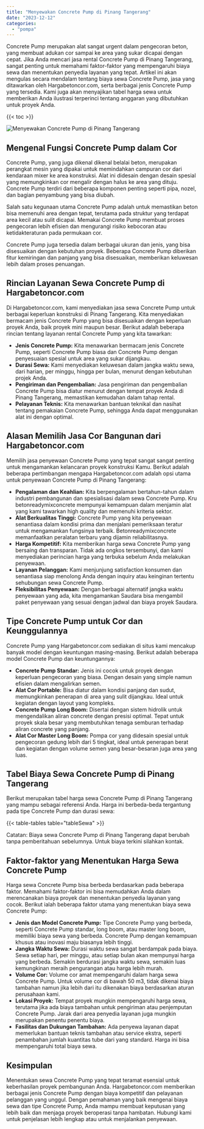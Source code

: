 ```yaml
---
title: "Menyewakan Concrete Pump di Pinang Tangerang"
date: "2023-12-12"
categories: 
  - "pompa"
---
```




Concrete Pump merupakan alat sangat urgent dalam pengecoran beton, yang membuat adukan cor sampai ke area yang sukar dicapai dengan cepat. Jika Anda mencari jasa rental Concrete Pump di Pinang Tangerang, sangat penting untuk memahami faktor-faktor yang mempengaruhi biaya sewa dan menentukan penyedia layanan yang tepat. Artikel ini akan mengulas secara mendalam tentang biaya sewa Concrete Pump, jasa yang ditawarkan oleh Hargabetoncor.com, serta berbagai jenis Concrete Pump yang tersedia. Kami juga akan menyajikan tabel harga sewa untuk memberikan Anda ilustrasi terperinci tentang anggaran yang dibutuhkan untuk proyek Anda.

{{< toc >}}

![Menyewakan Concrete Pump di Pinang Tangerang](https://hargareadymixid.github.io/pompa/concrete-pump%20(14).png)

## Mengenal Fungsi Concrete Pump dalam Cor

Concrete Pump, yang juga dikenal dikenal belalai beton, merupakan perangkat mesin yang dipakai untuk memindahkan campuran cor dari kendaraan mixer ke area konstruksi. Alat ini didesain dengan desain spesial yang memungkinkan cor mengalir dengan halus ke area yang dituju. Concrete Pump terdiri dari beberapa komponen penting seperti pipa, nozel, dan bagian penyambung yang bisa diubah.

Salah satu kegunaan utama Concrete Pump adalah untuk memastikan beton bisa memenuhi area dengan tepat, terutama pada struktur yang terdapat area kecil atau sulit dicapai. Memakai Concrete Pump membuat proses pengecoran lebih efisien dan mengurangi risiko kebocoran atau ketidakteraturan pada permukaan cor.

Concrete Pump juga tersedia dalam berbagai ukuran dan jenis, yang bisa disesuaikan dengan kebutuhan proyek. Beberapa Concrete Pump diberikan fitur kemiringan dan panjang yang bisa disesuaikan, memberikan keluwesan lebih dalam proses penuangan.

## Rincian Layanan Sewa Concrete Pump di Hargabetoncor.com

Di Hargabetoncor.com, kami menyediakan jasa sewa Concrete Pump untuk berbagai keperluan konstruksi di Pinang Tangerang. Kita menyediakan bermacam jenis Concrete Pump yang bisa disesuaikan dengan keperluan proyek Anda, baik proyek mini maupun besar. Berikut adalah beberapa rincian tentang layanan rental Concrete Pump yang kita tawarkan:

- **Jenis Concrete Pump:** Kita menawarkan bermacam jenis Concrete Pump, seperti Concrete Pump biasa dan Concrete Pump dengan penyesuaian spesial untuk area yang sukar dijangkau.
- **Durasi Sewa:** Kami menyediakan keluwesan dalam jangka waktu sewa, dari harian, per minggu, hingga per bulan, menurut dengan kebutuhan projek Anda.
- **Pengiriman dan Pengembalian:** Jasa pengiriman dan pengembalian Concrete Pump bisa diatur menurut dengan tempat proyek Anda di Pinang Tangerang, memastikan kemudahan dalam tahap rental.
- **Pelayanan Teknis:** Kita menawarkan bantuan teknikal dan nasihat tentang pemakaian Concrete Pump, sehingga Anda dapat menggunakan alat ini dengan optimal.

## Alasan Memilih Jasa Cor Bangunan dari Hargabetoncor.com

Memilih jasa penyewaan Concrete Pump yang tepat sangat sangat penting untuk mengamankan kelancaran proyek konstruksi Kamu. Berikut adalah beberapa pertimbangan mengapa Hargabetoncor.com adalah opsi utama untuk penyewaan Concrete Pump di Pinang Tangerang:

- **Pengalaman dan Keahlian:** Kita berpengalaman bertahun-tahun dalam industri pembangunan dan spesialisasi dalam sewa Concrete Pump. Kru betonreadymixconcrete mempunyai kemampuan dalam menjamin alat yang kami tawarkan high quality dan memenuhi kriteria sektor.
- **Alat Berkualitas Tinggi:** Concrete Pump yang kita penyewaan senantiasa dalam kondisi prima dan menjalani pemeriksaan teratur untuk mengamankan fungsinya terbaik. Betonreadymixconcrete memanfaatkan peralatan terbaru yang dijamin reliabilitasnya.
- **Harga Kompetitif:** Kita memberikan harga sewa Concrete Pump yang bersaing dan transparan. Tidak ada ongkos tersembunyi, dan kami menyediakan perincian harga yang terbuka sebelum Anda melakukan penyewaan.
- **Layanan Pelanggan:** Kami menjunjung satisfaction konsumen dan senantiasa siap menolong Anda dengan inquiry atau keinginan tertentu sehubungan sewa Concrete Pump.
- **Fleksibilitas Penyewaan:** Dengan berbagai alternatif jangka waktu penyewaan yang ada, kita mengamankan Saudara bisa mengambil paket penyewaan yang sesuai dengan jadwal dan biaya proyek Saudara.

## Tipe Concrete Pump untuk Cor dan Keunggulannya

Concrete Pump yang Hargabetoncor.com sediakan di situs kami mencakup banyak model dengan keuntungan masing-masing. Berikut adalah beberapa model Concrete Pump dan keuntungannya:

- **Concrete Pump Standar:** Jenis ini cocok untuk proyek dengan keperluan pengecoran yang biasa. Dengan desain yang simple namun efisien dalam mengalirkan semen.
- **Alat Cor Portable:** Bisa diatur dalam kondisi panjang dan sudut, memungkinkan penerapan di area yang sulit dijangkau. Ideal untuk kegiatan dengan layout yang kompleks.
- **Concrete Pump Long Boom:** Disertai dengan sistem hidrolik untuk mengendalikan aliran concrete dengan presisi optimal. Tepat untuk proyek skala besar yang membutuhkan tenaga semburan terhadap aliran concrete yang panjang.
- **Alat Cor Master Long Boom:** Pompa cor yang didesain spesial untuk pengecoran gedung lebih dari 5 tingkat, ideal untuk penerapan berat dan kegiatan dengan volume semen yang besar-besaran juga area yang luas.

## Tabel Biaya Sewa Concrete Pump di Pinang Tangerang

Berikut merupakan tabel harga sewa Concrete Pump di Pinang Tangerang yang mampu sebagai referensi Anda. Harga ini berbeda-beda tergantung pada tipe Concrete Pump dan durasi sewa:

{{< table-tables table="tableSewa" >}}

Catatan: Biaya sewa Concrete Pump di Pinang Tangerang dapat berubah tanpa pemberitahuan sebelumnya. Untuk biaya terkini silahkan kontak.

## Faktor-faktor yang Menentukan Harga Sewa Concrete Pump

Harga sewa Concrete Pump bisa berbeda berdasarkan pada beberapa faktor. Memahami faktor-faktor ini bisa memudahkan Anda dalam merencanakan biaya proyek dan menentukan penyedia layanan yang cocok. Berikut ialah beberapa faktor utama yang menentukan biaya sewa Concrete Pump:

- **Jenis dan Model Concrete Pump:** Tipe Concrete Pump yang berbeda, seperti Concrete Pump standar, long boom, atau master long boom, memiliki biaya sewa yang berbeda. Concrete Pump dengan kemampuan khusus atau inovasi maju biasanya lebih tinggi.
- **Jangka Waktu Sewa:** Durasi waktu sewa sangat berdampak pada biaya. Sewa setiap hari, per minggu, atau setiap bulan akan mempunyai harga yang berbeda. Semakin berdurasi jangka waktu sewa, semakin luas kemungkinan meraih pengurangan atau harga lebih murah.
- **Volume Cor:** Volume cor amat mempengaruhi dalam harga sewa Concrete Pump. Untuk volume cor di bawah 50 m3, tidak dikenai biaya tambahan namun jika lebih dari itu dikenakan biaya berdasarkan aturan perusahaan kami.
- **Lokasi Proyek:** Tempat proyek mungkin mempengaruhi harga sewa, terutama jika ada biaya tambahan untuk pengiriman atau penjemputan Concrete Pump. Jarak dari area penyedia layanan juga mungkin merupakan penentu penentu biaya.
- **Fasilitas dan Dukungan Tambahan:** Ada penyewa layanan dapat memerlukan bantuan teknis tambahan atau service ekstra, seperti penambahan jumlah kuantitas tube dari yang standard. Harga ini bisa mempengaruhi total biaya sewa.

## Kesimpulan

Menentukan sewa Concrete Pump yang tepat teramat esensial untuk keberhasilan proyek pembangunan Anda. Hargabetoncor.com memberikan berbagai jenis Concrete Pump dengan biaya kompetitif dan pelayanan pelanggan yang unggul. Dengan pemahaman yang baik mengenai biaya sewa dan tipe Concrete Pump, Anda mampu membuat keputusan yang lebih baik dan menjaga proyek beroperasi tanpa hambatan. Hubungi kami untuk penjelasan lebih lengkap atau untuk menjalankan penyewaan.
